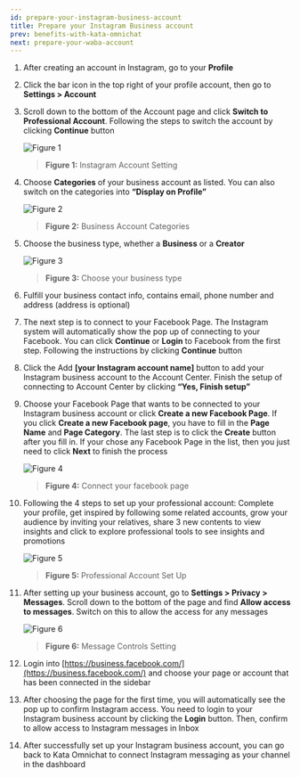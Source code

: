 ```yaml
---
id: prepare-your-instagram-business-account
title: Prepare your Instagram Business account
prev: benefits-with-kata-omnichat
next: prepare-your-waba-account
---
```


1. After creating an account in Instagram, go to your **Profile**
2. Click the bar icon in the top right of your profile account, then go to **Settings > Account**
3. Scroll down to the bottom of the Account page and click **Switch to Professional Account**. Following the steps to switch the account by clicking **Continue** button

    ![Figure 1](/assets/images/products/kata-omnichat/image1.png)

    > **Figure 1:** Instagram Account Setting

4. Choose **Categories** of your business account as listed. You can also switch on the categories into **“Display on Profile”**

    ![Figure 2](/assets/images/products/kata-omnichat/image2.png)

    > **Figure 2:** Business Account Categories

5. Choose the business type, whether a **Business** or a **Creator**

    ![Figure 3](/assets/images/products/kata-omnichat/image3.png)

    > **Figure 3:** Choose your business type

6. Fulfill your business contact info, contains email, phone number and address (address is optional)
7. The next step is to connect to your Facebook Page. The Instagram system will automatically show the pop up of connecting to your Facebook. You can click **Continue** or **Login** to Facebook from the first step. Following the instructions by clicking **Continue** button
8. Click the Add **[your Instagram account name]** button to add your Instagram business account to the Account Center. Finish the setup of connecting to Account Center by clicking **“Yes, Finish setup”**
9. Choose your Facebook Page that wants to be connected to your Instagram business account or click **Create a new Facebook Page**. If you click **Create a new Facebook page**, you have to fill in the **Page Name** and **Page Category**. The last step is to click the **Create** button after you fill in. If your chose any Facebook Page in the list, then you just need to click **Next** to finish the process

    ![Figure 4](/assets/images/products/kata-omnichat/image4.png)

    > **Figure 4:** Connect your facebook page

10. Following the 4 steps to set up your professional account: Complete your profile, get inspired by following some related accounts, grow your audience by inviting your relatives, share 3 new contents to view insights and click to explore professional tools to see insights and promotions

    ![Figure 5](/assets/images/products/kata-omnichat/image5.png)

    > **Figure 5:** Professional Account Set Up

11. After setting up your business account, go to **Settings > Privacy > Messages**. Scroll down to the bottom of the page and find **Allow access to messages**. Switch on this to allow the access for any messages

    ![Figure 6](/assets/images/products/kata-omnichat/image6.png)

    > **Figure 6:** Message Controls Setting

12. Login into [https://business.facebook.com/](https://business.facebook.com/) and choose your page or account that has been connected in the sidebar

13. After choosing the page for the first time, you will automatically see the pop up to confirm Instagram access. You need to login to your Instagram business account by clicking the **Login** button. Then, confirm to allow access to Instagram messages in Inbox

14. After successfully set up your Instagram business account, you can go back to Kata Omnichat to connect Instagram messaging as your channel in the dashboard

